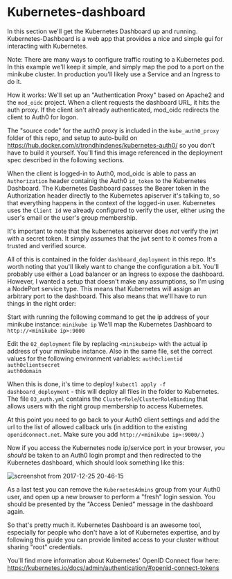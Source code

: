 # Kubernetes-dashboard

In this section we'll get the Kubernetes Dashboard up and running. Kubernetes-Dashboard is a web app that provides a nice and simple gui for interacting with Kubernetes.

Note: There are many ways to configure traffic routing to a Kubernetes pod. In this example we'll keep it simple, and simply map the pod to a port on the minikube cluster. In production you'll likely use a Service and an Ingress to do it.

How it works:
We'll set up an "Authentication Proxy" based on Apache2 and the `mod_oidc` project. When a client requests the dashboard URL, it hits the auth proxy. If the client isn't already authenticated, mod_oidc redirects the client to Auth0 for logon.

The "source code" for the auth0 proxy is included in the `kube_auth0_proxy` folder of this repo, and setup to auto-build on https://hub.docker.com/r/trondhindenes/kubernetes-auth0/ so you don't have to build it yourself. You'll find this image referenced in the deployment spec described in the following sections.

When the client is logged-in to Auth0, mod_oidc is able to pass an `Authorization` header containig the Auth0 `id_token` to the Kubernetes Dashboard. The Kubernetes Dashboard passes the Bearer token in the Authorization header directly to the Kubernetes apiserver it's talking to, so that everything happens in the context of the logged-in user. Kubernetes uses the `Client Id` we already configured to verify the user, either using the user's email or the user's group membership.

It's important to note that the kubernetes apiserver does _not_ verify the jwt with a secret token. It simply assumes that the jwt sent to it comes from a trusted and verified source.

All of this is contained in the folder `dashboard_deployment` in this repo. 
It's worth noting that you'll likely want to change the configuration a bit. You'll probably use either a Load balancer or an Ingress to expose the dashboard. However, I wanted a setup that doesn't make any assumptions, so I'm using a NodePort service type. This means that Kubernetes will assign an arbitrary port to the dashboard. This also means that we'll have to run things in the right order:

Start with running the following command to get the ip address of your minikube instance:
`minikube ip`
We'll map the Kubernetes Dashboard to `http://<minikube ip>:9000`

Edit the `02_deployment` file by replacing `<minikubeip>` with the actual ip address of your minikube instance.
Also in the same file, set the correct values for the following environment variables:
`auth0clientid`   
`auth0clientsecret`   
`auth0domain`   

When this is done, it's time to deploy!
`kubectl apply -f dashboard_deployment` - this will deploy all files in the folder to Kubernetes. The file `03_auth.yml` contains the `ClusterRole`/`ClusterRoleBinding` that allows users with the right group membership to access Kubernetes.

At this point you need to go back to your Auth0 client settings and add the url to the list of allowed callback urls (in addition to the existing `openidconnect.net`. Make sure you add `http://<minikube ip>:9000/`.)


Now if you access the Kubernetes node ip/service port in your browser, you _should_ be taken to an Auth0 login prompt and then redirected to the Kubernetes dashboard, which should look something like this:

![screenshot from 2017-12-25 20-46-15](https://user-images.githubusercontent.com/1747120/34342587-d58f0c98-e9b4-11e7-9570-ba3383361a53.png)


As a last test you can remove the `KubernetesAdmins` group from your Auth0 user, and open up a new browser to perform a "fresh" login session. You should be presented by the "Access Denied" message in the dashboard again.

So that's pretty much it. Kubernetes Dashboard is an awesome tool, especially for people who don't have a lot of Kubernetes expertise, and by following this guide you can provide limited access to your cluster without sharing "root" credentials.

You'll find more information about Kubernetes' OpenID Connect flow here:
https://kubernetes.io/docs/admin/authentication/#openid-connect-tokens